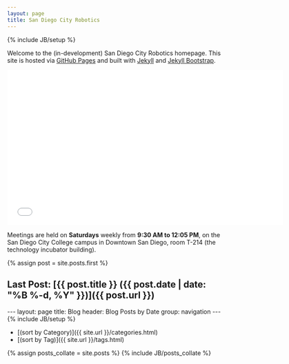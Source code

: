```yaml
---
layout: page
title: San Diego City Robotics
---
```

{% include JB/setup %}

Welcome to the (in-development) San Diego City Robotics homepage. This site is hosted via [GitHub Pages](https://pages.github.com) and built with [Jekyll](http://jekyllrb.com/) and [Jekyll Bootstrap](http://jekyllbootstrap.com/).

<div class="container-fluid">
    <div class="col-md-9">

<iframe width="640" height="360" src="//www.youtube.com/embed/SIQrtIMvYTE?rel=0&amp;showinfo=0" frameborder="0" allowfullscreen></iframe>

Meetings are held on **Saturdays** weekly from **9:30 AM to 12:05 PM**, on the San Diego City College campus in Downtown San Diego, room T-214 (the technology incubator building).


{% assign post = site.posts.first %}

## Last Post: [{{ post.title }} ({{ post.date | date: "%B %-d, %Y" }})]({{ post.url }})

  </div>
  
  <div class="container-fluid">
    <div class="col-md-3">
    ---
layout: page
title: Blog
header: Blog Posts by Date
group: navigation
---
{% include JB/setup %}

- [(sort by Category)]({{ site.url }}/categories.html)
- [(sort by Tag)]({{ site.url }}/tags.html)

<html>
{% assign posts_collate = site.posts %}
{% include JB/posts_collate %}
</html>

 </div>
</div>
